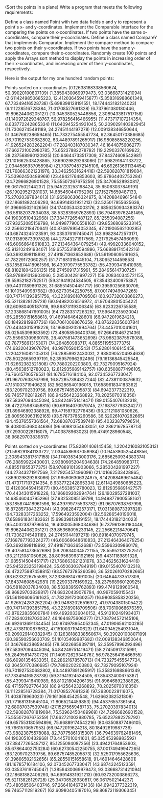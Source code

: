 (Sort the points in a plane) Write a program that meets the following requirements:

Define a class named Point with two data fields x and y to represent a point's x- and y-coordinates. Implement the Comparable interface for the comparing the points on x-coordinates. If two points have the same x-coordinates, compare their y-coordinates.
Define a class named CompareY that implements Comparator<Point>. Implement the compare method to compare two points on their y-coordinates. If two points have the same y-coordinates, compare their x-coordinates.
Randomly create 100 points and apply the Arrays.sort method to display the points in increasing order of their x-coordinates, and increasing order of their y-coordinates, respectively.
 

Here is the output for my one hundred random points:

Points sorted on x-coordinates
(0.12638188338560674, 50.39020100807109)
(1.3859430069979473, 93.03668731421094)
(2.6114249850685223, 12.412036459415877)
(5.358316988661349, 67.73349416528738)
(5.698398128191551, 18.174443182124023)
(6.111228516728384, 71.01708527691328)
(6.737961380180446, 19.89624406205127)
(10.945380525448856, 2.3089433817517158)
(11.140972629348767, 56.978256416466955)
(11.473717107214354, 8.633772242865334)
(11.640945254931045, 50.209029140382945)
(11.73062745491189, 24.27451144197278)
(12.009138346850644, 51.346768238659465)
(14.733275455547734, 62.36450170386685)
(16.701927530682802, 63.44897891265917)
(16.98085858220256, 41.926524283262204)
(17.282403187030347, 46.1644875606277)
(17.662721002980785, 75.65237882278792)
(19.22903376169922, 38.237568960120925)
(20.64644733517309, 37.84374608542981)
(21.101662533428865, 7.869029829263086)
(21.598291841133722, 2.0344586937058984)
(21.708794572145106, 46.692613691134454)
(21.768663621231976, 33.34625631624416)
(22.590828781819084, 75.53962450489969)
(23.49421764853603, 85.67864402753284)
(24.72966826901528, 75.55507267675259)
(25.34706528930817, 96.0617502144237)
(25.945223253198424, 35.65063037849191)
(26.19029527281037, 14.68546044795296)
(27.15275659487133, 75.27020397834013)
(31.965906306324975, 8.142088469615484)
(32.18681882406293, 94.69914831921213)
(32.525017955625636, 91.39666502162656)
(34.174035343003176, 2.6856250934383374)
(36.58182037834038, 38.53283959762893)
(36.794639762481495, 84.19030510432968)
(37.38477265487127, 85.1255094087256)
(37.93253085159798, 14.949877900558162)
(39.85368095233145, 22.25662218470641)
(40.874978954052345, 47.01906562100285)
(43.68743245123591, 93.03537619745047)
(43.99828472573171, 17.031389873397828)
(44.27343271917569, 7.217925457496099)
(46.60666648610833, 27.213464364079254)
(49.49920336040152, 45.91310249193407)
(49.657553180594896, 75.66889174542216)
(50.3692898118992, 27.491871363652688)
(51.561906095161625, 41.78229172060257)
(51.771681315645104, 71.8065214459853)
(53.185874418961596, 16.439799775533782)
(55.43993416410989, 68.81021804206135)
(58.27450917315991, 55.28495614730725)
(58.978891013903066, 5.285304281997227)
(59.208340345721155, 28.55952182752517)
(59.31941924534505, 67.85432400675387)
(59.44311189891326, 31.685514504451717)
(60.39590256630709, 51.10105409987682)
(60.62730542250755, 87.00174949947265)
(60.747141393851756, 43.323189018709506)
(60.93732003866273, 95.52113828129728)
(60.94982026516972, 41.97043801505422)
(62.60980405187016, 99.86873119306345)
(63.6233226755589, 37.233868147691005)
(64.73283317263252, 17.5964923592004)
(65.28550151658618, 91.46914646428601)
(66.9472019624218, 80.18492819987736)
(68.70610068676359, 43.87622835600784)
(70.44343015918226, 13.196809202994764)
(73.4457010041601, 85.02545398983592)
(73.48058506403746, 97.26641846721436)
(73.55963309860178, 28.407581473652698)
(73.98823875578088, 82.78775861315307)
(74.264850983717, 4.885511955377375)
(74.68320439076794, 40.997059015543)
(75.82801406145458, 1.2204216082105313)
(76.28859922430031, 2.9380905204934638)
(78.50226659397191, 52.35957996292496)
(79.16136845425548, 71.62662382521808)
(79.7880202203803, 62.73279095167924)
(80.45638512780023, 12.812935689142757)
(80.63508877496105, 76.7661570657953)
(81.16785716184106, 92.07345267733047)
(81.96707638767998, 16.872857384327244)
(82.47381100876632, 47.15100371940623)
(82.56286540196018, 17.658961834183362)
(83.1209702339756, 89.68757485205873)
(84.6942377322319, 99.74657112819267)
(86.94256423268892, 70.2025070316356)
(87.58397094445094, 54.84249751419471)
(89.01554076132318, 36.472275987458815)
(90.69164070979745, 27.168787793324277)
(91.89646892388926, 69.47159792776436)
(93.21121081050626, 28.809563963192165)
(93.57673785260586, 36.520261070282665)
(94.45376557361564, 72.68087037539748)
(95.40323879796514, 18.408005368034686)
(96.60981354633051, 62.28621678578713)
(97.29300228116075, 71.403878963023)
(99.4749128960548, 38.96829703839817)

Points sorted on y-coordinates
(75.82801406145458, 1.2204216082105313)
(21.598291841133722, 2.0344586937058984)
(10.945380525448856, 2.3089433817517158)
(34.174035343003176, 2.6856250934383374)
(76.28859922430031, 2.9380905204934638)
(74.264850983717, 4.885511955377375)
(58.978891013903066, 5.285304281997227)
(44.27343271917569, 7.217925457496099)
(21.101662533428865, 7.869029829263086)
(31.965906306324975, 8.142088469615484)
(11.473717107214354, 8.633772242865334)
(2.6114249850685223, 12.412036459415877)
(80.45638512780023, 12.812935689142757)
(70.44343015918226, 13.196809202994764)
(26.19029527281037, 14.68546044795296)
(37.93253085159798, 14.949877900558162)
(53.185874418961596, 16.439799775533782)
(81.96707638767998, 16.872857384327244)
(43.99828472573171, 17.031389873397828)
(64.73283317263252, 17.5964923592004)
(82.56286540196018, 17.658961834183362)
(5.698398128191551, 18.174443182124023)
(95.40323879796514, 18.408005368034686)
(6.737961380180446, 19.89624406205127)
(39.85368095233145, 22.25662218470641)
(11.73062745491189, 24.27451144197278)
(90.69164070979745, 27.168787793324277)
(46.60666648610833, 27.213464364079254)
(50.3692898118992, 27.491871363652688)
(73.55963309860178, 28.407581473652698)
(59.208340345721155, 28.55952182752517)
(93.21121081050626, 28.809563963192165)
(59.44311189891326, 31.685514504451717)
(21.768663621231976, 33.34625631624416)
(25.945223253198424, 35.65063037849191)
(89.01554076132318, 36.472275987458815)
(93.57673785260586, 36.520261070282665)
(63.6233226755589, 37.233868147691005)
(20.64644733517309, 37.84374608542981)
(19.22903376169922, 38.237568960120925)
(36.58182037834038, 38.53283959762893)
(99.4749128960548, 38.96829703839817)
(74.68320439076794, 40.997059015543)
(51.561906095161625, 41.78229172060257)
(16.98085858220256, 41.926524283262204)
(60.94982026516972, 41.97043801505422)
(60.747141393851756, 43.323189018709506)
(68.70610068676359, 43.87622835600784)
(49.49920336040152, 45.91310249193407)
(17.282403187030347, 46.1644875606277)
(21.708794572145106, 46.692613691134454)
(40.874978954052345, 47.01906562100285)
(82.47381100876632, 47.15100371940623)
(11.640945254931045, 50.209029140382945)
(0.12638188338560674, 50.39020100807109)
(60.39590256630709, 51.10105409987682)
(12.009138346850644, 51.346768238659465)
(78.50226659397191, 52.35957996292496)
(87.58397094445094, 54.84249751419471)
(58.27450917315991, 55.28495614730725)
(11.140972629348767, 56.978256416466955)
(96.60981354633051, 62.28621678578713)
(14.733275455547734, 62.36450170386685)
(79.7880202203803, 62.73279095167924)
(16.701927530682802, 63.44897891265917)
(5.358316988661349, 67.73349416528738)
(59.31941924534505, 67.85432400675387)
(55.43993416410989, 68.81021804206135)
(91.89646892388926, 69.47159792776436)
(86.94256423268892, 70.2025070316356)
(6.111228516728384, 71.01708527691328)
(97.29300228116075, 71.403878963023)
(79.16136845425548, 71.62662382521808)
(51.771681315645104, 71.8065214459853)
(94.45376557361564, 72.68087037539748)
(27.15275659487133, 75.27020397834013)
(22.590828781819084, 75.53962450489969)
(24.72966826901528, 75.55507267675259)
(17.662721002980785, 75.65237882278792)
(49.657553180594896, 75.66889174542216)
(80.63508877496105, 76.7661570657953)
(66.9472019624218, 80.18492819987736)
(73.98823875578088, 82.78775861315307)
(36.794639762481495, 84.19030510432968)
(73.4457010041601, 85.02545398983592)
(37.38477265487127, 85.1255094087256)
(23.49421764853603, 85.67864402753284)
(60.62730542250755, 87.00174949947265)
(83.1209702339756, 89.68757485205873)
(32.525017955625636, 91.39666502162656)
(65.28550151658618, 91.46914646428601)
(81.16785716184106, 92.07345267733047)
(43.68743245123591, 93.03537619745047)
(1.3859430069979473, 93.03668731421094)
(32.18681882406293, 94.69914831921213)
(60.93732003866273, 95.52113828129728)
(25.34706528930817, 96.0617502144237)
(73.48058506403746, 97.26641846721436)
(84.6942377322319, 99.74657112819267)
(62.60980405187016, 99.86873119306345)
